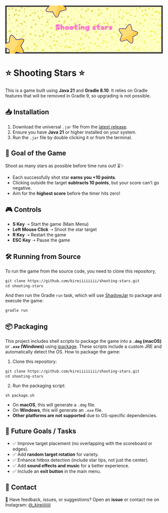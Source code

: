 ![banner](https://github.com/kireiiiiiiii/shooting-stars/blob/master/assets/.github/banner.png?raw=true)

# ⭐ Shooting Stars ⭐

This is a game built using **Java 21** and **Gradle 8.10**. It relies on Gradle features that will be removed in Gradle 9, so upgrading is not possible.

## 📥 Installation

1. Download the universal `.jar` file from the [latest release](https://github.com/kireiiiiiiii/shooting-stars/releases/latest).
2. Ensure you have **Java 21** or higher installed on your system.
3. Run the `.jar` file by double clicking it or from the terminal.

## 🎯 Goal of the Game

Shoot as many stars as possible before time runs out! ⏳✨

- Each successfully shot star **earns you +10 points**.
- Clicking outside the target **subtracts 10 points**, but your score can’t go negative.
- Aim for the **highest score** before the timer hits zero!

## 🎮 Controls

- **S Key** ➝ Start the game (Main Menu)
- **Left Mouse Click** ➝ Shoot the star target
- **R Key** ➝ Restart the game
- **ESC Key** ➝ Pause the game

## 🛠️ Running from Source

To run the game from the source code, you need to clone this repository,

```shell
git clone https://github.com/kireiiiiiiii/shooting-stars.git
cd shooting-stars
```

And then run the Gradle `run` task, which will use [ShadowJar](https://github.com/GradleUp/shadow) to package and execute the game:

```shell
gradle run
```

## 📦 Packaging

This project includes shell scripts to package the game into a **`.dmg` (macOS)** or **`.exe` (Windows)** using [jpackage](https://docs.oracle.com/en/java/javase/17/docs/specs/man/jpackage.html). These scripts include a custom JRE and automatically detect the OS. How to package the game:

1. Clone this repository:

```shell
git clone https://github.com/kireiiiiiiii/shooting-stars.git
cd shooting-stars
```

2. Run the packaging script:

```shell
sh package.sh
```

- On **macOS**, this will generate a `.dmg` file.
- On **Windows**, this will generate an `.exe` file.
- **Other platforms are not supported** due to OS-specific dependencies.

## 🚀 Future Goals / Tasks

- ✅ Improve target placement (no overlapping with the scoreboard or edges).
- ✅ Add **random target rotation** for variety.
- ✅ Enhance hitbox detection (include star tips, not just the center).
- ✅ Add **sound effects and music** for a better experience.
- ✅ Include an **exit button** in the main menu.

## 📩 Contact

💬 Have feedback, issues, or suggestions? Open an **issue** or contact me on Instagram: [@\_kireiiiiiiii](https://www.instagram.com/_kireiiiiiiii)
